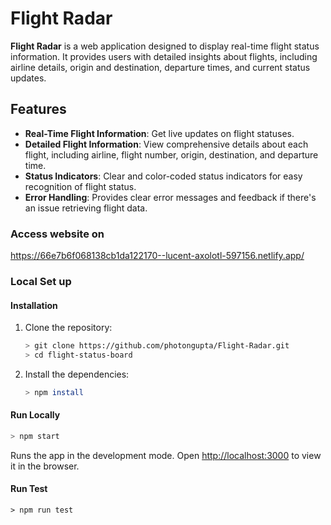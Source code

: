 # Flight Radar

**Flight Radar** is a web application designed to display real-time flight status information. It provides users with detailed insights about flights, including airline details, origin and destination, departure times, and current status updates.

## Features

- **Real-Time Flight Information**: Get live updates on flight statuses.
- **Detailed Flight Information**: View comprehensive details about each flight, including airline, flight number, origin, destination, and departure time.
- **Status Indicators**: Clear and color-coded status indicators for easy recognition of flight status.
- **Error Handling**: Provides clear error messages and feedback if there's an issue retrieving flight data.

### Access website on
https://66e7b6f068138cb1da122170--lucent-axolotl-597156.netlify.app/

### Local Set up

#### Installation

1. Clone the repository:

   ```bash
   > git clone https://github.com/photongupta/Flight-Radar.git
   > cd flight-status-board
   ```

2. Install the dependencies:

   ```bash
   > npm install
   ```

#### Run Locally

   ```bash
   > npm start
   ```

Runs the app in the development mode.
Open [http://localhost:3000](http://localhost:3000) to view it in the browser.

#### Run Test
    > npm run test
